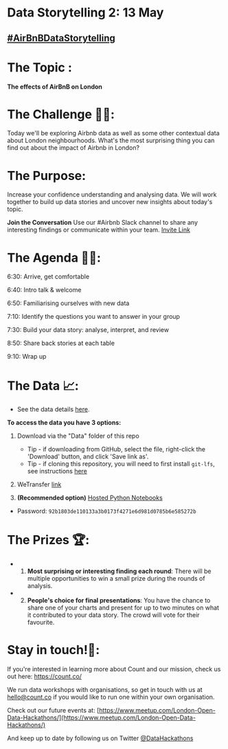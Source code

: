 # Data Storytelling 2: 13 May

## [#AirBnBDataStorytelling](https://twitter.com/DataHackathons?lang=en-gb/)

# The Topic :
**The effects of AirBnB on London** 

# The Challenge 👨‍💻:
Today we'll be exploring Airbnb data as well as some other contextual data about London neighbourhoods. What's the most surprising thing you can find out about the impact of Airbnb in London?

# The Purpose:
Increase your confidence understanding and analysing data. We will work together to build up data stories and uncover new insights about today's topic.
 
 
**Join the Conversation** Use our #Airbnb Slack channel to share any interesting findings or communicate within your team. 
[Invite Link](https://join.slack.com/t/opendatahackathons/shared_invite/enQtNTk4NDM0NjMyNjI3LTUwN2UwNTFjYTQ1ZDc5N2RiNDdkYWVhMzljNzJjOGEzY2ZmMzk2NDRjODYwNDE5YWZmNTdiMzdlZWUyM2YyZTI)

# The Agenda 👩‍🏫:

6:30: Arrive, get comfortable

6:40: Intro talk & welcome

6:50: Familiarising ourselves with new data

7:10: Identify the questions you want to answer in your group

7:30: Build your data story: analyse, interpret, and review

8:50: Share back stories at each table

9:10: Wrap up

# The Data 📈:
    
- See the data details [here](https://github.com/count/hackathons/blob/master/AirBnb/Data/README.md).
    
    
**To access the data you have 3 options:**

1. Download via the "Data" folder of this repo
    - Tip - if downloading from GitHub, select the file, right-click the 'Download' button, and click 'Save link as'.
    - Tip - if cloning this repository, you will need to first install `git-lfs`, see instructions [here](https://help.github.com/articles/installing-git-large-file-storage/)
    
2. WeTransfer [link](https://wetransfer.com/downloads/e65e88df2b6e397ab4e28b691ee1434a20190416084439/d0666f7815c54675197c51d74c8834e220190416084439/f6a318)

3. **(Recommended option)** [Hosted Python Notebooks](https://play.count.co/jupyter/tree/work/Health)
  - Password: `92b1803de110133a3b0173f4271e6d981d0785b6e585272b`

# The Prizes 🏆:

- 1. **Most surprising or interesting finding each round**: There will be multiple opportunities to win a small prize during the rounds of analysis.
- 2. **People's choice for final presentations**: You have the chance to share one of your charts and present for up to two minutes on what it contributed to your data story. The crowd will vote for their favourite.

# Stay in touch!🤙:

If you're interested in learning more about Count and our mission, check us out here: https://count.co/

We run data workshops with organisations, so get in touch with us at hello@count.co if you would like to run one within your own organisation. 

Check out our future events at: [https://www.meetup.com/London-Open-Data-Hackathons/](https://www.meetup.com/London-Open-Data-Hackathons/)

And keep up to date by following us on Twitter [@DataHackathons](https://twitter.com/DataHackathons)
